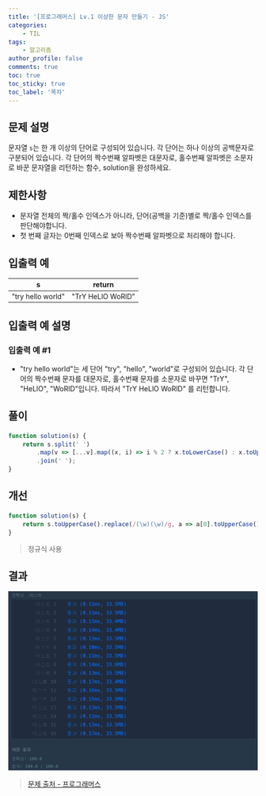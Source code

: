 ```yaml
---
title: '[프로그래머스] Lv.1 이상한 문자 만들기 - JS'
categories:
    - TIL
tags:
    - 알고리즘
author_profile: false
comments: true
toc: true
toc_sticky: true
toc_label: '목차'
---
```


## 문제 설명
문자열 `s`는 한 개 이상의 단어로 구성되어 있습니다. 각 단어는 하나 이상의 공백문자로 구분되어 있습니다. 각 단어의 짝수번째 알파벳은 대문자로, 홀수번째 알파벳은 소문자로 바꾼 문자열을 리턴하는 함수, solution을 완성하세요.

## 제한사항
* 문자열 전체의 짝/홀수 인덱스가 아니라, 단어(공백을 기준)별로 짝/홀수 인덱스를 판단해야합니다.
* 첫 번째 글자는 0번째 인덱스로 보아 짝수번째 알파벳으로 처리해야 합니다.

## 입출력 예

| s                 | return            |
|-------------------|-------------------|
| "try hello world" | "TrY HeLlO WoRlD" |

## 입출력 예 설명
### 입출력 예 #1
* "try hello world"는 세 단어 "try", "hello", "world"로 구성되어 있습니다. 각 단어의 짝수번째 문자를 대문자로, 홀수번째 문자를 소문자로 바꾸면 "TrY", "HeLlO", "WoRlD"입니다. 따라서 "TrY HeLlO WoRlD" 를 리턴합니다.

## 풀이
```javascript
function solution(s) {
    return s.split(' ')
        .map(v => [...v].map((x, i) => i % 2 ? x.toLowerCase() : x.toUpperCase()).join(''))
        .join(' ');
}
```

## 개선
```javascript
function solution(s) {
    return s.toUpperCase().replace(/(\w)(\w)/g, a => a[0].toUpperCase() + a[1].toLowerCase());
}
```
> 정규식 사용

## 결과
![result](/assets/images/2023/08/25/algorithm-35-result.png)

>[문제 출처 - 프로그래머스](https://school.programmers.co.kr/learn/courses/30/lessons/12930)